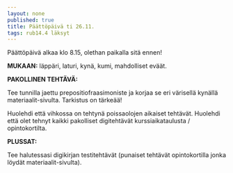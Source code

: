 ```yaml
---
layout: none
published: true
title: Päättöpäivä ti 26.11.
tags: rub14.4 läksyt
---
```

Päättöpäivä alkaa klo 8.15, olethan paikalla sitä ennen!

**MUKAAN:**
läppäri, laturi, kynä, kumi, mahdolliset eväät.

**PAKOLLINEN TEHTÄVÄ:**

Tee tunnilla jaettu prepositiofraasimoniste ja korjaa se eri värisellä kynällä materiaalit-sivulta. Tarkistus on tärkeää!

Huolehdi että vihkossa on tehtynä poissaolojen aikaiset tehtävät. Huolehdi että olet tehnyt kaikki pakolliset digitehtävät kurssiaikataulusta / opintokortilta.

**PLUSSAT:**

Tee halutessasi digikirjan testitehtävät (punaiset tehtävät opintokortilla jonka löydät materiaalit-sivulta).



